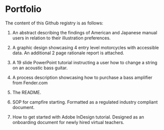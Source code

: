 # Portfolio

The content of this Github registry is as follows:

1) An abstract describing the findings of American and Japanese manual users in relation to their illustration preferences. 

2) A graphic design showcasing 4 entry level motorcycles with accessible data. An additional 2 page rationale report is attached.

3) A 19 slide PowerPoint tutorial instructing a user how to change a string on an acoustic bass guitar. 



5) A process description showcasing how to purchase a bass amplifier from Fender.com



7) The README.

8) SOP for campfire starting. Formatted as a regulated industry compliant document.

9) How to get started with Adobe InDesign tutorial. Designed as an onboarding document for newly hired virtual teachers. 


    
